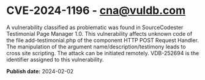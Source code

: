 # CVE-2024-1196 - cna@vuldb.com

A vulnerability classified as problematic was found in SourceCodester Testimonial Page Manager 1.0. This vulnerability affects unknown code of the file add-testimonial.php of the component HTTP POST Request Handler. The manipulation of the argument name/description/testimony leads to cross site scripting. The attack can be initiated remotely. VDB-252694 is the identifier assigned to this vulnerability.

**Publish date:** 2024-02-02
